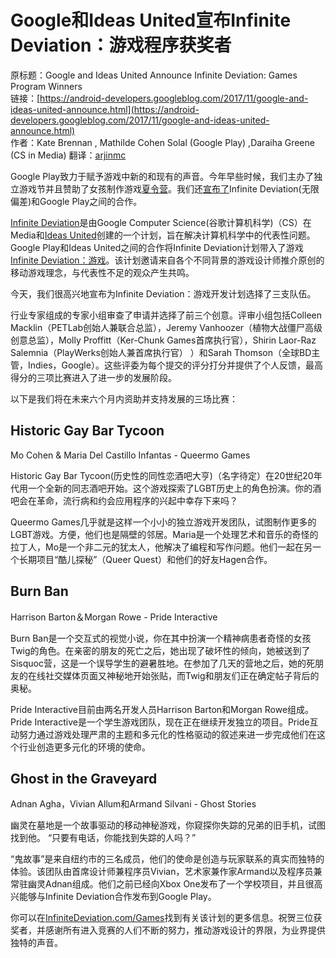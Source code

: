 # Google和Ideas United宣布Infinite Deviation：游戏程序获奖者

原标题：Google and Ideas United Announce Infinite Deviation: Games Program Winners  
链接：[https://android-developers.googleblog.com/2017/11/google-and-ideas-united-announce.html](https://android-developers.googleblog.com/2017/11/google-and-ideas-united-announce.html)  
作者：Kate Brennan , Mathilde Cohen Solal (Google Play) ,Daraiha Greene (CS in Media)
翻译：[arjinmc](https://github.com/arjinmc)  

Google Play致力于赋予游戏中新的和现有的声音。今年早些时候，我们主办了独立游戏节并且赞助了女孩制作游戏[夏令营](https://plus.google.com/u/0/+GoogleDevelopers/posts/fH3NMC6gSRT)。我们还[宣布了](https://android-developers.googleblog.com/2017/09/google-and-ideas-united-launch-program.html)Infinite Deviation(无限偏差)和Google Play之间的合作。

[Infinite Deviation](http://infinitedeviation.com/)是由Google Computer Science(谷歌计算机科学)（CS）在Media和[Ideas United](http://ideasunited.com/)创建的一个计划，旨在解决计算机科学中的代表性问题。 Google Play和Ideas United之间的合作将Infinite Deviation计划带入了游戏[Infinite Deviation：游戏](http://infinitedeviation.com/games)。该计划邀请来自各个不同背景的游戏设计师推介原创的移动游戏理念，与代表性不足的观众产生共鸣。

今天，我们很高兴地宣布为Infinite Deviation：游戏开发计划选择了三支队伍。

行业专家组成的专家小组审查了申请并选择了前三个创意。评审小组包括Colleen Macklin（PETLab创始人兼联合总监），Jeremy Vanhoozer（植物大战僵尸高级创意总监），Molly Proffitt（Ker-Chunk Games首席执行官），Shirin Laor-Raz Salemnia（PlayWerks创始人兼首席执行官） ）和Sarah Thomson（全球BD主管，Indies，Google）。这些评委为每个提交的评分打分并提供了个人反馈，最高得分的三项比赛进入了进一步的发展阶段。

以下是我们将在未来六个月内资助并支持发展的三场比赛：

## Historic Gay Bar Tycoon

Mo Cohen & Maria Del Castillo Infantas - Queermo Games

Historic Gay Bar Tycoon(历史性的同性恋酒吧大亨)（名字待定）在20世纪20年代用一个全新的同志酒吧开始。这个游戏探索了LGBT历史上的角色扮演。你的酒吧会在革命，流行病和约会应用程序的兴起中幸存下来吗？

Queermo Games几乎就是这样一个小小的独立游戏开发团队，试图制作更多的LGBT游戏。方便，他们也是隔壁的邻居。Maria是一个处理艺术和音乐的奇怪的拉丁人，Mo是一个非二元的犹太人，他解决了编程和写作问题。他们一起在另一个长期项目“酷儿探秘”（Queer Quest）和他们的好友Hagen合作。

## Burn Ban

Harrison Barton＆Morgan Rowe - Pride Interactive

Burn Ban是一个交互式的视觉小说，你在其中扮演一个精神病患者奇怪的女孩Twig的角色。在亲密的朋友的死亡之后，她出现了破坏性的倾向，她被送到了Sisquoc营，这是一个误导学生的避暑胜地。在参加了几天的营地之后，她的死朋友的在线社交媒体页面又神秘地开始张贴，而Twig和朋友们正在确定帖子背后的奥秘。

Pride Interactive目前由两名开发人员Harrison Barton和Morgan Rowe组成。 Pride Interactive是一个学生游戏团队，现在正在继续开发独立的项目。Pride互动努力通过游戏处理严肃的主题和多元化的性格驱动的叙述来进一步完成他们在这个行业创造更多元化的环境的使命。

## Ghost in the Graveyard

Adnan Agha，Vivian Allum和Armand Silvani - Ghost Stories

幽灵在墓地是一个故事驱动的移动神秘游戏，你窥探你失踪的兄弟的旧手机，试图找到他。 “只要有电话，你能找到失踪的人吗？”

“鬼故事”是来自纽约市的三名成员，他们的使命是创造与玩家联系的真实而独特的体验。该团队由首席设计师兼程序员Vivian，艺术家兼作家Armand以及程序员兼常驻幽灵Adnan组成。他们之前已经向Xbox One发布了一个学校项目，并且很高兴能够与Infinite Deviation合作发布到Google Play。

你可以在[InfiniteDeviation.com/Games](http://infinitedeviation.com/games)找到有关该计划的更多信息。祝贺三位获奖者，并感谢所有进入竞赛的人们不断的努力，推动游戏设计的界限，为业界提供独特的声音。